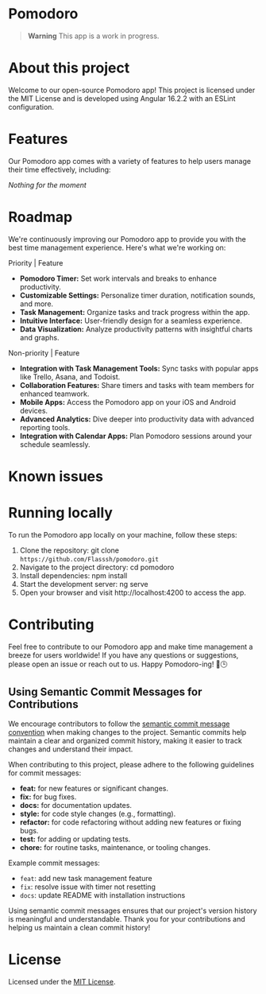 # Pomodoro

> **Warning**
> This app is a work in progress.

# About this project
Welcome to our open-source Pomodoro app! This project is licensed under the MIT License and is developed using Angular 16.2.2 with an ESLint configuration.

# Features
Our Pomodoro app comes with a variety of features to help users manage their time effectively, including:

*Nothing for the moment*

# Roadmap

We're continuously improving our Pomodoro app to provide you with the best time management experience. Here's what we're working on:

Priority | Feature
- **Pomodoro Timer:** Set work intervals and breaks to enhance productivity.
- **Customizable Settings:** Personalize timer duration, notification sounds, and more.
- **Task Management:** Organize tasks and track progress within the app.
- **Intuitive Interface:** User-friendly design for a seamless experience.
- **Data Visualization:** Analyze productivity patterns with insightful charts and graphs.

Non-priority | Feature
- **Integration with Task Management Tools:** Sync tasks with popular apps like Trello, Asana, and Todoist.
- **Collaboration Features:** Share timers and tasks with team members for enhanced teamwork.
- **Mobile Apps:** Access the Pomodoro app on your iOS and Android devices.
- **Advanced Analytics:** Dive deeper into productivity data with advanced reporting tools.
- **Integration with Calendar Apps:** Plan Pomodoro sessions around your schedule seamlessly.


# Known issues

# Running locally
To run the Pomodoro app locally on your machine, follow these steps:

1. Clone the repository: git clone `https://github.com/Flasssh/pomodoro.git`
2. Navigate to the project directory: cd pomodoro
3. Install dependencies: npm install
4. Start the development server: ng serve
5. Open your browser and visit http://localhost:4200 to access the app.

# Contributing

Feel free to contribute to our Pomodoro app and make time management a breeze for users worldwide! If you have any questions or suggestions, please open an issue or reach out to us. Happy Pomodoro-ing! 🍅🕒


## Using Semantic Commit Messages for Contributions
We encourage contributors to follow the [semantic commit message convention](https://www.conventionalcommits.org/en/v1.0.0/) when making changes to the project. Semantic commits help maintain a clear and organized commit history, making it easier to track changes and understand their impact.

When contributing to this project, please adhere to the following guidelines for commit messages:

- **feat:** for new features or significant changes.
- **fix:** for bug fixes.
- **docs:** for documentation updates.
- **style:** for code style changes (e.g., formatting).
- **refactor:** for code refactoring without adding new features or fixing bugs.
- **test:** for adding or updating tests.
- **chore:** for routine tasks, maintenance, or tooling changes.

Example commit messages:

- `feat`: add new task management feature
- `fix`: resolve issue with timer not resetting
- `docs`: update README with installation instructions

Using semantic commit messages ensures that our project's version history is meaningful and understandable. Thank you for your contributions and helping us maintain a clean commit history!

# License

Licensed under the [MIT License](LICENSE).
